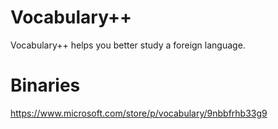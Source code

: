 # Vocabulary++
Vocabulary++ helps you better study a foreign language.

# Binaries
https://www.microsoft.com/store/p/vocabulary/9nbbfrhb33g9
